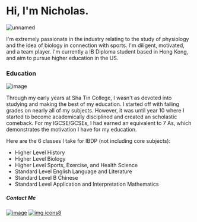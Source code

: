 # Hi, I'm Nicholas.


![unnamed](https://github.com/beepboopblap/About-Me/assets/89974500/7a2392fe-50c8-47bd-ba0f-4e1ccef77918)


I'm extremely passionate in the industry relating to the study of physiology and the idea of biology in connection with sports. I'm diligent, motivated, and a team player. I'm currently a IB Diploma student based in Hong Kong, and aim to pursue higher education in the US.


### Education

![image](https://github.com/beepboopblap/About-Me/assets/89974500/4eb54133-19a3-4cfd-8da3-c1cc653b23ba)


Through my early years at Sha Tin College, I wasn't as devoted into studying and making the best of my education. I started off with failing grades on nearly all of my subjects. However, it was until year 10 where I started to become academically disciplined and created an scholastic comeback. For my IGCSE/GCSEs, I had earned an equivalent to 7 As, which demonstrates the motivation I have for my education.

Here are the 6 classes I take for IBDP (not including core subjects):

- Higher Level History
- Higher Level Biology
- Higher Level Sports, Exercise, and Health Science
- Standard Level English Language and Literature
- Standard Level B Chinese
- Standard Level Application and Interpretation Mathematics




##### Contact Me


[![image](https://github.com/beepboopblap/About-Me/assets/89974500/828e3007-69f1-4743-94a0-89bc9aa8dfcd)][1]  [![img icons8](https://github.com/beepboopblap/About-Me/assets/89974500/0e381d83-1bd8-4185-a348-09675daa229e)][2]


[1]: https://www.linkedin.com/in/shen-le-xuan/
[2]: mailto:shennicholas86@gmail.com

